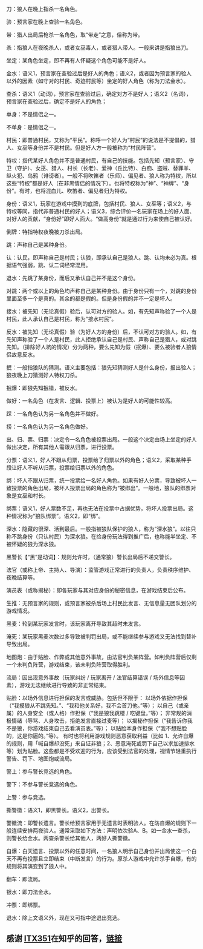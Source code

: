 刀：狼人在晚上指杀一名角色。

验：预言家在晚上查验一名角色。

带：猎人出局后枪杀一名角色，取“带走”之意，俗称为带。

杀：指狼人在夜晚杀人，或者女巫毒人，或者猎人带人。一般来讲是指狼出刀。

坐定：某角色坐定，即不再有人怀疑这个角色可能不是好人。

金水：语义1，预言家在查验过后是好人的角色；语义2，或者因为预言家的验人以外的因素（如守对的村民、奇迹村民等）坐定的好人角色（称为刀法金水）。

查杀：语义1（动词），预言家在查验过后，确定对方不是好人；语义2（名词），预言家在查验过后，确定不是好人的角色；

单身：不是情侣之一。

不单身：是情侣之一。

村民：即普通村民，又称为“平民”。称呼一个好人为“村民”的说法是不提倡的，猎人、女巫等身份并不是村民。但是好人方一般被称为“村民阵营”。

特权：指代某好人角色并不是普通村民，有自己的技能。包括先知（预言家）、守卫（守护）、女巫、猎人、村长（长老）、爱神（丘比特）、白痴、盗贼、替罪羊、纵火犯、乌鸦（诽谤者）。一般不将吹笛者（乐师）、偏见者、狼人称为特权，所以这些“特权”都是好人（在非黑情侣的情况下）。也将特权称为“神”、“神牌”、“身份”。有时，也将混血儿、吹笛者、偏见者归为特权。

身份：语义1，玩家在游戏中摸到的底牌，包括村民、狼人、女巫等；语义2，与特权等同，指代非普通村民的好人；语义3，综合评价一名玩家在场上的好人面、对好人的贡献，“身份好”即好人面大。“做高身份”就是通过行为来使自己被认好。

倒牌：特指特权夜晚被刀杀出局。

跳：声称自己是某种身份。

认：认民，即声称自己是村民；认狼，即承认自己是狼人。跳、认均未必为真。根据语气强弱，跳、认二词经常混用。

退水：先跳了某身份，而后又承认自己并不是这个身份。

对跳：两个或以上的角色均声称自己是某种身份。由于身份只有一个，对跳的身份里面至多一个是真的。其余的都是假的。但是身份假的并不一定是坏人。

接水：被先知（无论真假）验后，认可对方的验人。如，有先知声称验了一个人是村民，此人承认自己是村民，称为“接水村民”。

反水：被先知（无论真假）验（为好人方的身份）后，不认可对方的验人。如，有先知声称验了一个人是村民，此人拒绝承认自己是村民、声称自己是猎人，或对跳先知。（排除好人坑的情况）分为两种，要么先知为假（抿爆）、要么被验者人狼情侣故意反水。

抿：一般指狼队的猜测。语义主要包括：狼先知猜测好人是什么身份，报出验人；狼夜晚上刀猜测好人特权刀杀。

抿爆：即狼先知抿错，被反水。

做好：一名角色（在发言、逻辑、投票上）被认为是好人的可能性较高。

踩：一名角色认为另一名角色并不做好。

捞：一名角色认为另一名角色做好。

出、归、票、归票：决定令一名角色被投票出局。一般这个决定由场上坐定的好人做出决定，所有其他人需跟从归票，进行投票。

分票：语义1，好人不跟从归票，投票给了归票以外的角色；语义2，采取某种手段让好人不听从归票，投票给归票以外的角色。

绑：坏人不跟从归票，统一投票给一名好人角色。如果有好人分票，导致被坏人一致投票的角色出局，被坏人投票出局的角色称为“被绑出”。一般地，狼队的绑票对象是女巫和村长。

绑票：语义1，好人票数不足，再也无法在投票中占据优势，将坏人投票出局。这种情况称为“狼队绑票”。语义2，即“绑”。

深水：隐藏的很深、活到最后。一般指被狼队保护的狼人，称为“深水狼”。以往只称不跳身份（只认村民）为深水狼。在捡身份玩法得到推广后，也称能半坐定、不被怀疑的狼为深水狼。

黑警长【“黑”是动词】：规则允许时，（通常狼）警长出局后不递交警长。

法官（或称上帝、主持人、导演）：监管游戏正常进行的负责人，负责秩序维护、夜晚结算等。

演员表（或称揭秘）：即各玩家与其对应身份的秘密信息，在游戏结束后公布。

生推：无预言家的规则，或预言家被杀后场上村民比发言、无信息量无团队划分的游戏情况。

黑麦：轮到某玩家发言时，该玩家离开导致其超时未发言。

淹死：某玩家黑麦次数过多导致被判罚出局，或不能继续参与游戏又无法找到替补导致出局。

地图炮：由于贴脸、作弊或其他意外事故，由法官判负某阵营。如判负阵营后仅剩一个未判负阵营，游戏结束，该未判负阵营取得胜利。

流局：因出现意外事故（玩家纠纷 / 玩家离开 / 法官结算错误 / 场外信息等因素），游戏无法继续进行导致的非正常结束。

贴脸：以场外信息进行担保的发言或威胁。包括但不限于：
以场外依据作担保（“我摸狼从不跳先知。”、“我和他关系好，我不会首刀他。”等）；
以自己（或亲属）的人身安全（或人格）作担保（“我是狼我跳楼 / 吃键盘。”等）；
非常规的消极情绪（辱骂、人身攻击，拒绝发言直接过麦等）；
以揭秘作担保（“我告诉你我不是狼，你游戏结束自己去看演员表。”等）；
以贴脸本身作担保（“我不想贴脸的，这是你逼的。”等）。
有时也将利用游戏规则恶意获取利益（比如 1、允许自爆的规则，用「喊自爆却没死」来自证非狼；2、恶意淹死或罚下自己以求加速排水 等）划为贴脸。这些都是不受欢迎的行为，应该受到法官的处理，视情节轻重执行警告、罚下、地图炮或流局。

警上：参与警长竞选的角色。

警下：不参与警长竞选的角色。

上警：参与竞选。

撕警徽：语义1，即黑警长。语义2，出警长。

警徽流：即警长遗言。警长给预言家用于无遗言时表明验人。在防自爆的规则下一般连续安排两夜验人。通常采取如下方法：声明依次验A、B。如一金水一查杀，则警长给金水。两查杀警长给其他人，两好人撕警徽。

自爆：白天遗言、投票以外的任意时间，一名狼人明示自己身份并出局使这一个白天不再有投票且立即结束（中断发言）的行为。原杀人游戏中允许杀手自爆，有的规则将其演变到了狼人中。

翻车：即流局。

银水：即刀法金水。

冲票：即绑票。

退水：除上文语义外，现在又可指中途退出竞选。

## 感谢 [ITX351]()在知乎的回答，[链接](https://www.zhihu.com/question/20773241/answer/25250989)
